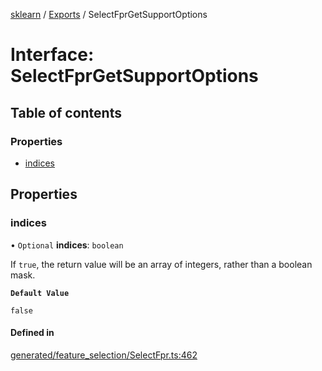 [sklearn](../readme.md) / [Exports](../modules.md) / SelectFprGetSupportOptions

# Interface: SelectFprGetSupportOptions

## Table of contents

### Properties

- [indices](SelectFprGetSupportOptions.md#indices)

## Properties

### indices

• `Optional` **indices**: `boolean`

If `true`, the return value will be an array of integers, rather than a boolean mask.

**`Default Value`**

`false`

#### Defined in

[generated/feature_selection/SelectFpr.ts:462](https://github.com/transitive-bullshit/scikit-learn-ts/blob/367336a/packages/sklearn/src/generated/feature_selection/SelectFpr.ts#L462)
